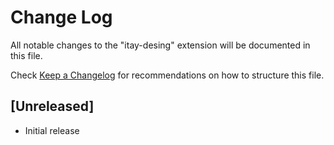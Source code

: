 # Change Log

All notable changes to the "itay-desing" extension will be documented in this file.

Check [Keep a Changelog](http://keepachangelog.com/) for recommendations on how to structure this file.

## [Unreleased]

- Initial release

